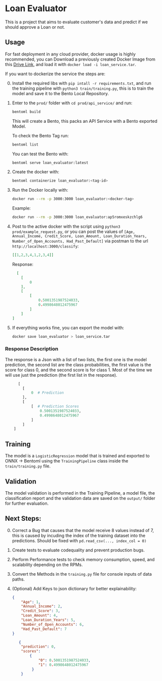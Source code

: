 # Loan Evaluator
This is a project that aims to evaluate customer's data and predict if we should approve a Loan or not.

## Usage
For fast deployment in any cloud provider, docker usage is highly recommended, you can Download a previously created Docker Image from this [Drive Link](https://drive.google.com/file/d/1CM65O71yEWm_zCyjr7lToul4LCh4mN2j/view?usp=drive_link), and load it with `docker load -i loan_service.tar`.

If you want to dockerize the service the steps are:

0. Install the required libs with `pip intall -r requirements.txt`, and run the training pipeline with `python3 train/training.py`, this is to train the model and save it to the Bento Local Repository.
1. Enter to the `prod/` folder with `cd prod/api_service/` and run:
    ```bash
    bentoml build
    ```
    This will create a Bento, this packs an API Service with a Bento exported Model.
  
    To check the Bento Tag run:
    ```bash
    bentoml list
    ```
  
    You can test the Bento with:
    ```bash
    bentoml serve loan_evaluator:latest
    ```

2. Create the docker with:
    ```bash
    bentoml containerize loan_evaluator:<tag-id>
    ```
  
3. Run the Docker locally with:
    ```bash
    docker run --rm -p 3000:3000 loan_evaluator:<docker-tag>
    ```
    Example:
    ```bash
    docker run --rm -p 3000:3000 loan_evaluator:ap5romxeskzchlg6
    ```

4. Post to the active docker with the script using `python3 prod/example_request.py`, or you can post the values of `[Age, Annual_Income, Credit_Score, Loan_Amount, Loan_Duration_Years, Number_of_Open_Accounts, Had_Past_Default]` via postman to the url `http://localhost:3000/classify`:
    ```json
    [[1,2,3,4,1,2,3,4]]
    ```
    Response:
    ```json
      [
        [
            0
        ],
        [
            [
                0.5001351987524033,
                0.4998648012475967
            ]
        ]
    ]
    ```
5. If everything works fine, you can export the model with:
    ```bash
    docker save loan_evaluator > loan_service.tar
    ```

### Response Description
The response is a Json with a list of two lists, the first one is the model prediction, the second list are the class probabilities, the first value is the score for class 0, and the second score is for class 1. Most of the time we will use just the prediction (the first list in the response).
```python
      [
        [
            0  # Prediction  
        ],
        [
            [  # Prediction Scores
                0.5001351987524033,
                0.4998648012475967
            ]
        ]
    ]
```

## Training
The model is a `LogisticRegression` model that is trained and exported to ONNX -> Bentoml using the `TrainingPipeline` class inside the `train/training.py` file.

## Validation
The model validation is performed in the Training Pipeline, a model file, the classification report and the validation data are saved on the `output/` folder for further evaluation.

## Next Steps:
0. Correct a Bug that causes that the model receive 8 values instead of 7, this is caused by incuding the index of the training dataset into the predictions. Should be fixed with `pd.read_csv(..., index_col = 0)`
1. Create tests to evaluate codequality and prevent production bugs.
2. Perform Performance tests to check memory consumption, speed, and scalability depending on the RPMs.
3. Convert the Methods in the `training.py` file for console inputs of data paths.
4. (Optional) Add Keys to json dictionary for better explainability:
    ```json
    {
        "Age": 1,
        "Annual_Income": 2,
        "Credit_Score": 3,
        "Loan_Amount": 4,
        "Loan_Duration_Years": 5,
        "Number_of_Open_Accounts": 6,
        "Had_Past_Default": 7
    }
    
    ```
   
   ```json
      {
       "prediction": 0,
       "scores":
           {
               "0": 0.5001351987524033,
               "1": 0.4998648012475967
            }
       }
    ```
